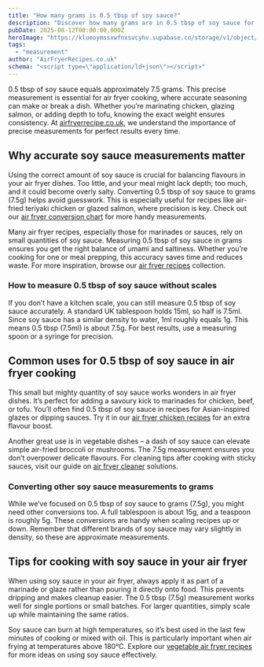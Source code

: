 ```yaml
---
title: "How many grams is 0.5 tbsp of soy sauce?"
description: "Discover how many grams are in 0.5 tbsp of soy sauce for precise air fryer cooking. Get the exact conversion and tips for perfect seasoning every time."
pubDate: 2025-08-12T00:00:00.000Z
heroImage: "https://klueoymssxwfnxsvcyhv.supabase.co/storage/v1/object/public/md/how-many-grams-is-0-5-tbsp-of-soy-sauce-c94f1c54.webp"
tags:
  - "measurement"
author: "AirFryerRecipes.co.uk"
schema: "<script type=\"application/ld+json\"></script>"
---
```


<p>0.5 tbsp of soy sauce equals approximately 7.5 grams. This precise measurement is essential for air fryer cooking, where accurate seasoning can make or break a dish. Whether you’re marinating chicken, glazing salmon, or adding depth to tofu, knowing the exact weight ensures consistency. At <a href=https://www.airfryerrecipe.co.uk>airfryerrecipe.co.uk</a>, we understand the importance of precise measurements for perfect results every time.</p>

<h2>Why accurate soy sauce measurements matter</h2>
<p>Using the correct amount of soy sauce is crucial for balancing flavours in your air fryer dishes. Too little, and your meal might lack depth; too much, and it could become overly salty. Converting 0.5 tbsp of soy sauce to grams (7.5g) helps avoid guesswork. This is especially useful for recipes like air-fried teriyaki chicken or glazed salmon, where precision is key. Check out our <a href=https://www.airfryerrecipe.co.uk/air-fryer-conversion-chart>air fryer conversion chart</a> for more handy measurements.</p>

<p>Many air fryer recipes, especially those for marinades or sauces, rely on small quantities of soy sauce. Measuring 0.5 tbsp of soy sauce in grams ensures you get the right balance of umami and saltiness. Whether you’re cooking for one or meal prepping, this accuracy saves time and reduces waste. For more inspiration, browse our <a href=https://www.airfryerrecipe.co.uk/recipes>air fryer recipes</a> collection.</p>

<h3>How to measure 0.5 tbsp of soy sauce without scales</h3>
<p>If you don’t have a kitchen scale, you can still measure 0.5 tbsp of soy sauce accurately. A standard UK tablespoon holds 15ml, so half is 7.5ml. Since soy sauce has a similar density to water, 1ml roughly equals 1g. This means 0.5 tbsp (7.5ml) is about 7.5g. For best results, use a measuring spoon or a syringe for precision.</p>

<h2>Common uses for 0.5 tbsp of soy sauce in air fryer cooking</h2>
<p>This small but mighty quantity of soy sauce works wonders in air fryer dishes. It’s perfect for adding a savoury kick to marinades for chicken, beef, or tofu. You’ll often find 0.5 tbsp of soy sauce in recipes for Asian-inspired glazes or dipping sauces. Try it in our <a href=https://www.airfryerrecipe.co.uk/recipe-category/chicken>air fryer chicken recipes</a> for an extra flavour boost.</p>

<p>Another great use is in vegetable dishes – a dash of soy sauce can elevate simple air-fried broccoli or mushrooms. The 7.5g measurement ensures you don’t overpower delicate flavours. For cleaning tips after cooking with sticky sauces, visit our guide on <a href=https://www.airfryerrecipe.co.uk/air-fryer-cleaner>air fryer cleaner</a> solutions.</p>

<h3>Converting other soy sauce measurements to grams</h3>
<p>While we’ve focused on 0.5 tbsp of soy sauce to grams (7.5g), you might need other conversions too. A full tablespoon is about 15g, and a teaspoon is roughly 5g. These conversions are handy when scaling recipes up or down. Remember that different brands of soy sauce may vary slightly in density, so these are approximate measurements.</p>

<h2>Tips for cooking with soy sauce in your air fryer</h2>
<p>When using soy sauce in your air fryer, always apply it as part of a marinade or glaze rather than pouring it directly onto food. This prevents dripping and makes cleanup easier. The 0.5 tbsp (7.5g) measurement works well for single portions or small batches. For larger quantities, simply scale up while maintaining the same ratios.</p>

<p>Soy sauce can burn at high temperatures, so it’s best used in the last few minutes of cooking or mixed with oil. This is particularly important when air frying at temperatures above 180°C. Explore our <a href=https://www.airfryerrecipe.co.uk/recipe-category/vegetables>vegetable air fryer recipes</a> for more ideas on using soy sauce effectively.</p>